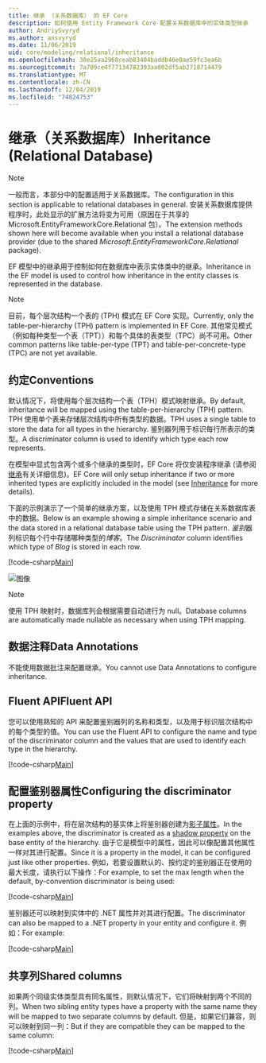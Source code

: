 ```yaml
---
title: 继承 （关系数据库） 的 EF Core
description: 如何使用 Entity Framework Core 配置关系数据库中的实体类型继承
author: AndriySvyryd
ms.author: ansvyryd
ms.date: 11/06/2019
uid: core/modeling/relational/inheritance
ms.openlocfilehash: 30e25aa2968ceab03404baddb46e0ae59fc3ea6b
ms.sourcegitcommit: 7a709ce4f77134782393aa802df5ab2718714479
ms.translationtype: MT
ms.contentlocale: zh-CN
ms.lasthandoff: 12/04/2019
ms.locfileid: "74824753"
---
```

# <a name="inheritance-relational-database"></a><span data-ttu-id="ca4c3-103">继承（关系数据库）</span><span class="sxs-lookup"><span data-stu-id="ca4c3-103">Inheritance (Relational Database)</span></span>

> [!NOTE]  
> <span data-ttu-id="ca4c3-104">一般而言，本部分中的配置适用于关系数据库。</span><span class="sxs-lookup"><span data-stu-id="ca4c3-104">The configuration in this section is applicable to relational databases in general.</span></span> <span data-ttu-id="ca4c3-105">安装关系数据库提供程序时，此处显示的扩展方法将变为可用（原因在于共享的 Microsoft.EntityFrameworkCore.Relational 包）。</span><span class="sxs-lookup"><span data-stu-id="ca4c3-105">The extension methods shown here will become available when you install a relational database provider (due to the shared *Microsoft.EntityFrameworkCore.Relational* package).</span></span>

<span data-ttu-id="ca4c3-106">EF 模型中的继承用于控制如何在数据库中表示实体类中的继承。</span><span class="sxs-lookup"><span data-stu-id="ca4c3-106">Inheritance in the EF model is used to control how inheritance in the entity classes is represented in the database.</span></span>

> [!NOTE]  
> <span data-ttu-id="ca4c3-107">目前，每个层次结构一个表的 (TPH) 模式在 EF Core 实现。</span><span class="sxs-lookup"><span data-stu-id="ca4c3-107">Currently, only the table-per-hierarchy (TPH) pattern is implemented in EF Core.</span></span> <span data-ttu-id="ca4c3-108">其他常见模式（例如每种类型一个表（TPT））和每个具体的表类型（TPC）尚不可用。</span><span class="sxs-lookup"><span data-stu-id="ca4c3-108">Other common patterns like table-per-type (TPT) and table-per-concrete-type (TPC) are not yet available.</span></span>

## <a name="conventions"></a><span data-ttu-id="ca4c3-109">约定</span><span class="sxs-lookup"><span data-stu-id="ca4c3-109">Conventions</span></span>

<span data-ttu-id="ca4c3-110">默认情况下，将使用每个层次结构一个表（TPH）模式映射继承。</span><span class="sxs-lookup"><span data-stu-id="ca4c3-110">By default, inheritance will be mapped using the table-per-hierarchy (TPH) pattern.</span></span> <span data-ttu-id="ca4c3-111">TPH 使用单个表来存储层次结构中所有类型的数据。</span><span class="sxs-lookup"><span data-stu-id="ca4c3-111">TPH uses a single table to store the data for all types in the hierarchy.</span></span> <span data-ttu-id="ca4c3-112">鉴别器列用于标识每行所表示的类型。</span><span class="sxs-lookup"><span data-stu-id="ca4c3-112">A discriminator column is used to identify which type each row represents.</span></span>

<span data-ttu-id="ca4c3-113">在模型中显式包含两个或多个继承的类型时，EF Core 将仅安装程序继承 (请参阅[继承](../inheritance.md)有关详细信息)。</span><span class="sxs-lookup"><span data-stu-id="ca4c3-113">EF Core will only setup inheritance if two or more inherited types are explicitly included in the model (see [Inheritance](../inheritance.md) for more details).</span></span>

<span data-ttu-id="ca4c3-114">下面的示例演示了一个简单的继承方案，以及使用 TPH 模式存储在关系数据库表中的数据。</span><span class="sxs-lookup"><span data-stu-id="ca4c3-114">Below is an example showing a simple inheritance scenario and the data stored in a relational database table using the TPH pattern.</span></span> <span data-ttu-id="ca4c3-115">*鉴别*器列标识每个行中存储哪种类型的*博客*。</span><span class="sxs-lookup"><span data-stu-id="ca4c3-115">The *Discriminator* column identifies which type of *Blog* is stored in each row.</span></span>

[!code-csharp[Main](../../../../samples/core/Modeling/Conventions/InheritanceDbSets.cs#Model)]

![图像](_static/inheritance-tph-data.png)

>[!NOTE]
> <span data-ttu-id="ca4c3-117">使用 TPH 映射时，数据库列会根据需要自动进行为 null。</span><span class="sxs-lookup"><span data-stu-id="ca4c3-117">Database columns are automatically made nullable as necessary when using TPH mapping.</span></span>

## <a name="data-annotations"></a><span data-ttu-id="ca4c3-118">数据注释</span><span class="sxs-lookup"><span data-stu-id="ca4c3-118">Data Annotations</span></span>

<span data-ttu-id="ca4c3-119">不能使用数据批注来配置继承。</span><span class="sxs-lookup"><span data-stu-id="ca4c3-119">You cannot use Data Annotations to configure inheritance.</span></span>

## <a name="fluent-api"></a><span data-ttu-id="ca4c3-120">Fluent API</span><span class="sxs-lookup"><span data-stu-id="ca4c3-120">Fluent API</span></span>

<span data-ttu-id="ca4c3-121">您可以使用熟知的 API 来配置鉴别器列的名称和类型，以及用于标识层次结构中的每个类型的值。</span><span class="sxs-lookup"><span data-stu-id="ca4c3-121">You can use the Fluent API to configure the name and type of the discriminator column and the values that are used to identify each type in the hierarchy.</span></span>

[!code-csharp[Main](../../../../samples/core/Modeling/FluentAPI/InheritanceTPHDiscriminator.cs#Inheritance)]

## <a name="configuring-the-discriminator-property"></a><span data-ttu-id="ca4c3-122">配置鉴别器属性</span><span class="sxs-lookup"><span data-stu-id="ca4c3-122">Configuring the discriminator property</span></span>

<span data-ttu-id="ca4c3-123">在上面的示例中，将在层次结构的基实体上将鉴别器创建为[影子属性](xref:core/modeling/shadow-properties)。</span><span class="sxs-lookup"><span data-stu-id="ca4c3-123">In the examples above, the discriminator is created as a [shadow property](xref:core/modeling/shadow-properties) on the base entity of the hierarchy.</span></span> <span data-ttu-id="ca4c3-124">由于它是模型中的属性，因此可以像配置其他属性一样对其进行配置。</span><span class="sxs-lookup"><span data-stu-id="ca4c3-124">Since it is a property in the model, it can be configured just like other properties.</span></span> <span data-ttu-id="ca4c3-125">例如，若要设置默认的、按约定的鉴别器正在使用的最大长度，请执行以下操作：</span><span class="sxs-lookup"><span data-stu-id="ca4c3-125">For example, to set the max length when the default, by-convention discriminator is being used:</span></span>

[!code-csharp[Main](../../../../samples/core/Modeling/FluentAPI/DefaultDiscriminator.cs#DiscriminatorConfiguration)]

<span data-ttu-id="ca4c3-126">鉴别器还可以映射到实体中的 .NET 属性并对其进行配置。</span><span class="sxs-lookup"><span data-stu-id="ca4c3-126">The discriminator can also be mapped to a .NET property in your entity and configure it.</span></span> <span data-ttu-id="ca4c3-127">例如：</span><span class="sxs-lookup"><span data-stu-id="ca4c3-127">For example:</span></span>

[!code-csharp[Main](../../../../samples/core/Modeling/FluentAPI/NonShadowDiscriminator.cs#NonShadowDiscriminator)]

## <a name="shared-columns"></a><span data-ttu-id="ca4c3-128">共享列</span><span class="sxs-lookup"><span data-stu-id="ca4c3-128">Shared columns</span></span>

<span data-ttu-id="ca4c3-129">如果两个同级实体类型具有同名属性，则默认情况下，它们将映射到两个不同的列。</span><span class="sxs-lookup"><span data-stu-id="ca4c3-129">When two sibling entity types have a property with the same name they will be mapped to two separate columns by default.</span></span> <span data-ttu-id="ca4c3-130">但是，如果它们兼容，则可以映射到同一列：</span><span class="sxs-lookup"><span data-stu-id="ca4c3-130">But if they are compatible they can be mapped to the same column:</span></span>

[!code-csharp[Main](../../../../samples/core/Modeling/FluentAPI/SharedTPHColumns.cs#SharedTPHColumns)]